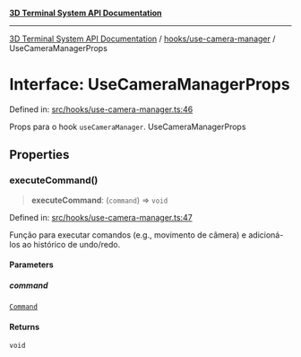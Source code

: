 [**3D Terminal System API Documentation**](../../../README.md)

***

[3D Terminal System API Documentation](../../../README.md) / [hooks/use-camera-manager](../README.md) / UseCameraManagerProps

# Interface: UseCameraManagerProps

Defined in: [src/hooks/use-camera-manager.ts:46](https://github.com/Dicommunitas/ThreeJS_Terminal_3D/blob/31531b560b5bf5acf587cf3f1c2c703355c09988/src/hooks/use-camera-manager.ts#L46)

Props para o hook `useCameraManager`.
 UseCameraManagerProps

## Properties

### executeCommand()

> **executeCommand**: (`command`) => `void`

Defined in: [src/hooks/use-camera-manager.ts:47](https://github.com/Dicommunitas/ThreeJS_Terminal_3D/blob/31531b560b5bf5acf587cf3f1c2c703355c09988/src/hooks/use-camera-manager.ts#L47)

Função para executar comandos (e.g., movimento de câmera)
                                                       e adicioná-los ao histórico de undo/redo.

#### Parameters

##### command

[`Command`](../../../lib/types/interfaces/Command.md)

#### Returns

`void`
